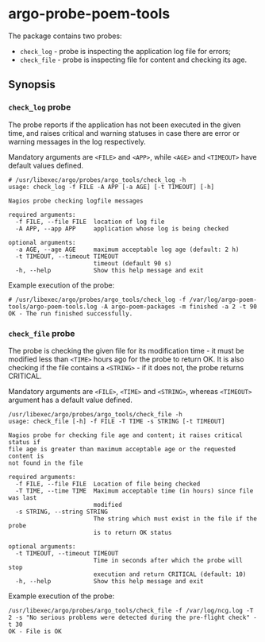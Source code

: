 # argo-probe-poem-tools

The package contains two probes: 

* `check_log` - probe is inspecting the application log file for errors;
* `check_file` - probe is inspecting file for content and checking its age.

## Synopsis

### `check_log` probe

The probe reports if the application has not been executed in the given time, and raises critical and warning statuses in case there are error or warning messages in the log respectively.

Mandatory arguments are `<FILE>` and `<APP>`, while `<AGE>` and `<TIMEOUT>` have default values defined.

```
# /usr/libexec/argo/probes/argo_tools/check_log -h
usage: check_log -f FILE -A APP [-a AGE] [-t TIMEOUT] [-h]

Nagios probe checking logfile messages

required arguments:
  -f FILE, --file FILE  location of log file
  -A APP, --app APP     application whose log is being checked

optional arguments:
  -a AGE, --age AGE     maximum acceptable log age (default: 2 h)
  -t TIMEOUT, --timeout TIMEOUT
                        timeout (default 90 s)
  -h, --help            Show this help message and exit
```

Example execution of the probe:

```
# /usr/libexec/argo/probes/argo_tools/check_log -f /var/log/argo-poem-tools/argo-poem-tools.log -A argo-poem-packages -m finished -a 2 -t 90
OK - The run finished successfully.
```

### `check_file` probe

The probe is checking the given file for its modification time - it must be modified less than `<TIME>` hours ago for the probe to return OK. It is also checking if the file contains a `<STRING>` - if it does not, the probe returns CRITICAL.

Mandatory arguments are `<FILE>`, `<TIME>` and `<STRING>`, whereas `<TIMEOUT>` argument has a default value defined.

```
/usr/libexec/argo/probes/argo_tools/check_file -h
usage: check_file [-h] -f FILE -T TIME -s STRING [-t TIMEOUT]

Nagios probe for checking file age and content; it raises critical status if
file age is greater than maximum acceptable age or the requested content is
not found in the file

required arguments:
  -f FILE, --file FILE  Location of file being checked
  -T TIME, --time TIME  Maximum acceptable time (in hours) since file was last
                        modified
  -s STRING, --string STRING
                        The string which must exist in the file if the probe
                        is to return OK status

optional arguments:
  -t TIMEOUT, --timeout TIMEOUT
                        Time in seconds after which the probe will stop
                        execution and return CRITICAL (default: 10)
  -h, --help            Show this help message and exit
```

Example execution of the probe:

```
/usr/libexec/argo/probes/argo_tools/check_file -f /var/log/ncg.log -T 2 -s "No serious problems were detected during the pre-flight check" -t 30
OK - File is OK
```
